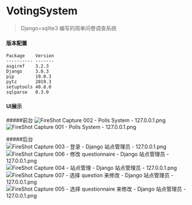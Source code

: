 # VotingSystem
>Django+sqlite3 编写的简单问卷调查系统

#### 版本配置
```
Package    Version
---------- -------
asgiref    3.2.3  
Django     3.0.3  
pip        19.0.3 
pytz       2019.3 
setuptools 40.8.0 
sqlparse   0.3.0 
```

#### UI展示

#####前台
![FireShot Capture 002 - Polls System - 127.0.0.1.png](https://i.loli.net/2020/02/28/YcvaqThnyeL2OSx.png)
![FireShot Capture 001 - Polls System - 127.0.0.1.png](https://i.loli.net/2020/02/28/Lnzxfjy7JKaEPos.png)

#####后台
![FireShot Capture 003 - 登录 - Django 站点管理员 - 127.0.0.1.png](https://i.loli.net/2020/02/28/xPriyKjW1gzu63J.png)
![FireShot Capture 006 - 修改 questionnaire - Django 站点管理员 - 127.0.0.1.png](https://i.loli.net/2020/02/28/RIh9sDHtBQ4KdX5.png)
![FireShot Capture 004 - 站点管理 - Django 站点管理员 - 127.0.0.1.png](https://i.loli.net/2020/02/28/AzmlGcCYqhMBvry.png)
![FireShot Capture 007 - 选择 question 来修改 - Django 站点管理员 - 127.0.0.1.png](https://i.loli.net/2020/02/28/2FRsO7NKVEXSCgo.png)
![FireShot Capture 005 - 选择 questionnaire 来修改 - Django 站点管理员 - 127.0.0.1.png](https://i.loli.net/2020/02/28/AbxushIVoykGD4t.png)

